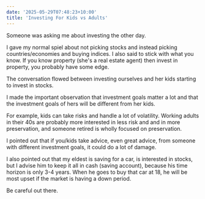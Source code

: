 ```yaml
---
date: '2025-05-29T07:48:23+10:00'
title: 'Investing For Kids vs Adults'
---
```


Someone was asking me about investing the other day.

I gave my normal spiel about not picking stocks and instead picking countries/economies and buying indices. I also said to stick with what you know. If you know property (she's a real estate agent) then invest in property, you probably have some edge.

The conversation flowed between investing ourselves and her kids starting to invest in stocks.

I made the important observation that investment goals matter a lot and that the investment goals of hers will be different from her kids.

For example, kids can take risks and handle a lot of volatility. Working adults in their 40s are probably more interested in less risk and and in more preservation, and someone retired is wholly focused on preservation.

I pointed out that if you/kids take advice, even great advice, from someone with different investment goals, it could do a lot of damage.

I also pointed out that my eldest is saving for a car, is interested in stocks, but I advise him to keep it all in cash (saving account), because his time horizon is only 3-4 years. When he goes to buy that car at 18, he will be most upset if the market is having a down period.

Be careful out there.


